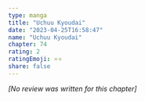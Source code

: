 ```yaml
---
type: manga
title: "Uchuu Kyoudai"
date: "2023-04-25T16:58:47"
name: "Uchuu Kyoudai"
chapter: 74
rating: 2
ratingEmoji: ⭐️⭐️
share: false
---
```


*[No review was written for this chapter]*
